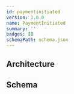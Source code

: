 ```yaml
---
id: paymentinitiated
version: 1.0.0
name: PaymentInitiated
summary: ''
badges: []
schemaPath: schema.json
---
```

## Architecture
<NodeGraph />


## Schema
<SchemaViewer file="schema.json" title="Message Schema" maxHeight="500" />
